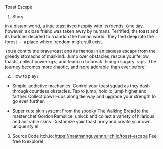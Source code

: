 Toast Escape
1. Story

In a distant world, a little toast lived happily with its friends. One day, however, a close friend was taken away by humans. Terrified, the toast and its buddies decided to abandon the human world. They fled deep into the forest — a place where freedom might still exist.

You’ll control the brave toast and its friends in an endless escape from the greedy stomachs of mankind. Jump over obstacles, rescue your fellow toasts, collect power-ups, and team up to break through sugary traps. The journey becomes more chaotic, and more adorable, than ever before!

2. How to play?

- Simple, addictive mechanics:
Control your toast squad as they dash through countless obstacles. Tap to jump, hold to jump higher and farther. Collect power-ups along the way and upgrade your strength to go even further.

- Super cute skin system:
From the spooky The Walking Bread to the master chef Gordon Ramslice, unlock and collect a variety of hilarious and adorable skins. Customize your toast army and create your own unique style!

3. Source Code
Itch.io: https://naathannguyennn.itch.io/toast-escape
Feel free to explore!
